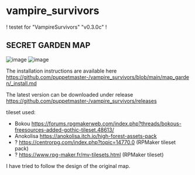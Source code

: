 # vampire_survivors

! testet for "VampireSurvivors" "v0.3.0c" !

## SECRET GARDEN MAP
![image](https://user-images.githubusercontent.com/10463138/156066767-f543722a-2b23-4fad-88a7-4a17224bbb48.png)
![image](https://user-images.githubusercontent.com/10463138/156249225-5da0fcf5-efd0-4135-bb05-7de2949c6bba.png)

The installation instructions are available here https://github.com/puppetmaster-/vampire_survivors/blob/main/map_garden/_install.md

The latest version can be downloaded under release https://github.com/puppetmaster-/vampire_survivors/releases

tileset used:
- Bokou https://forums.rpgmakerweb.com/index.php?threads/bokous-freesources-added-gothic-tileset.48613/
- Anokolisa https://anokolisa.itch.io/high-forest-assets-pack
- ? https://centrorpg.com/index.php?topic=14770.0 (RPMaker tileset pack)
- ? https://www.rpg-maker.fr/mv-tilesets.html (RPMaker tileset)

I have tried to follow the design of the original map.
